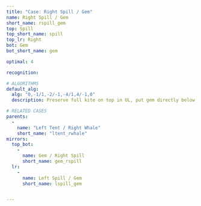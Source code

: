 ```yaml
---
title: "Case: Right Spill / Gem"
name: Right Spill / Gem
short_name: rspill_gem
top: Spill
top_short_name: spill
top_lr: Right
bot: Gem
bot_short_name: gem

optimal: 4

recognition:

# ALGORITHMS
default_alg:
  alg: "0,-1/1,-2/-1,-4/1,4/-1,0"
  description: Preserve full kite on top in UL, put gem directly below isolated corner on top (in this case, UFR/DFR).

# RELATED CASES
parents:
  -
    name: "Left Tent / Right Whale"
    short_name: "ltent_rwhale"
mirrors:
  top_bot:
    -
      name: Gem / Right Spill
      short_name: gem_rspill
  lr:
    -
      name: Left Spill / Gem
      short_name: lspill_gem


---
```


